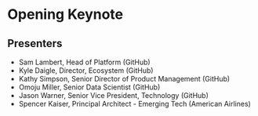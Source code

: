 # Opening Keynote

## Presenters
- Sam Lambert, Head of Platform (GitHub)
- Kyle Daigle, Director, Ecosystem (GitHub)
- Kathy Simpson, Senior Director of Product Management (GitHub)
- Omoju Miller, Senior Data Scientist (GitHub)
- Jason Warner, Senior Vice President, Technology (GitHub)
- Spencer Kaiser, Principal Architect - Emerging Tech (American Airlines)

## 